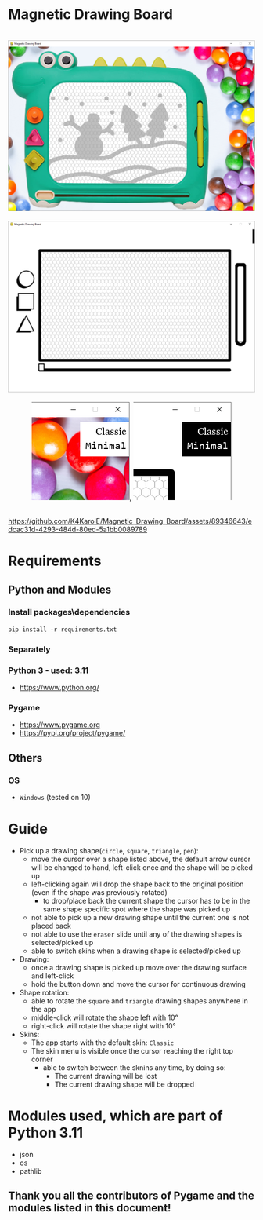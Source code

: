 # Magnetic Drawing Board

<br>
<div align="center">
    <img src="docs/promo/classic.png"</img> 
</div>
<br>
<div align="center">
    <img src="docs/promo/minimal.png"</img> 
</div>
<br>

<div align="center">
    <img src="docs/promo/classic_skin_menu.png"</img>, <img src="docs/promo/minimal_skin_menu.png"</img>  
</div>
<br>


https://github.com/K4KarolE/Magnetic_Drawing_Board/assets/89346643/edcac31d-4293-484d-80ed-5a1bb0089789


# Requirements
## Python and Modules
### Install packages\dependencies
```
pip install -r requirements.txt
```
### Separately
### Python 3 - used: 3.11
- https://www.python.org/

### Pygame
- https://www.pygame.org
- https://pypi.org/project/pygame/

## Others
### OS
- `Windows` (tested on 10)

# Guide
- Pick up a drawing shape(`circle`, `square`, `triangle`, `pen`):
    - move the cursor over a shape listed above, the default arrow cursor will be changed to hand, left-click once and the shape will be picked up
    - left-clicking again will drop the shape back to the original position (even if the shape was previously rotated)
        - to drop/place back the current shape the cursor has to be in the same shape specific spot where the shape was picked up
    - not able to pick up a new drawing shape until the current one is not placed back
    - not able to use the `eraser` slide until any of the drawing shapes is selected/picked up
    - able to switch skins when a drawing shape is selected/picked up
- Drawing:
    - once a drawing shape is picked up move over the drawing surface and left-click
    - hold the button down and move the cursor for continuous drawing
- Shape rotation:
    - able to rotate the `square` and `triangle` drawing shapes anywhere in the app
    - middle-click will rotate the shape left with 10°
    - right-click will rotate the shape right with 10°
- Skins:
    - The app starts with the default skin: `Classic`
    - The skin menu is visible once the cursor reaching the right top corner
        - able to switch between the sknins any time, by doing so:
            - The current drawing will be lost
            - The current drawing shape will be dropped

# Modules used, which are part of Python 3.11
- json
- os
- pathlib

## Thank you all the contributors of Pygame and the modules listed in this document!
